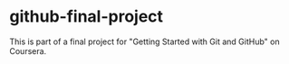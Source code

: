 # github-final-project
This is part of a final project for "Getting Started with Git and GitHub" on Coursera.  

